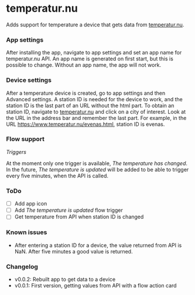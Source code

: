 # temperatur.nu
Adds support for temperature a device that gets data from [temperatur.nu](http://www.temperatur.nu).

### App settings
After installing the app, navigate to app settings and set an app name for temperatur.nu API. An app name is generated on first start, but this is possible to change. Without an app name, the app will not work.

### Device settings
After a temperature device is created, go to app settings and then Advanced settings. A station ID is needed for the device to work, and the station ID is the last part of an URL without the html part. To obtain an station ID, navigate to [temperatur.nu](http://www.temperatur.nu) and click on a city of interest. Look at the URL in the address bar and remember the last part. For example, in the URL https://www.temperatur.nu/evenas.html, station ID is evenas.

### Flow support
*Triggers*

At the moment only one trigger is available, *The temperature has changed*. In the future, *The temperature is updated* will be added to be able to trigger every five minutes, when the API is called.

### ToDo
- [ ] Add app icon
- [ ] Add *The temperature is updated* flow trigger
- [ ] Get temperature from API when station ID is changed

### Known issues
- After entering a station ID for a device, the value returned from API is NaN. After five minutes a good value is returned.

### Changelog
- v0.0.2: Rebuilt app to get data to a device
- v0.0.1: First version, getting values from API with a flow action card
